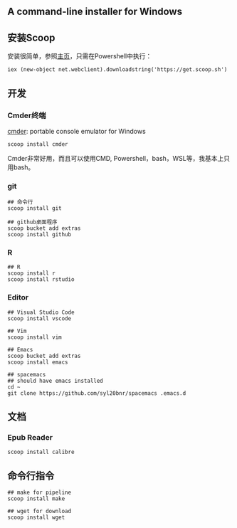 A command-line installer for Windows
----


## 安装Scoop

安装很简单，参照[主页](https://scoop.sh/)，只需在Powershell中执行：

```
iex (new-object net.webclient).downloadstring('https://get.scoop.sh')
```

## 开发


### Cmder终端

[cmder](http://cmder.net/): portable console emulator for Windows
 
```
scoop install cmder
```

Cmder非常好用，而且可以使用CMD, Powershell，bash，WSL等，我基本上只用bash。

### git 

```
## 命令行
scoop install git

## github桌面程序
scoop bucket add extras
scoop install github
```

### R

```
## R
scoop install r
scoop install rstudio
```

### Editor

```
## Visual Studio Code
scoop install vscode

## Vim
scoop install vim

## Emacs
scoop bucket add extras
scoop install emacs

## spacemacs
## should have emacs installed
cd ~
git clone https://github.com/syl20bnr/spacemacs .emacs.d
```

## 文档

### Epub Reader

```
scoop install calibre
```


## 命令行指令


```
## make for pipeline
scoop install make

## wget for download
scoop install wget
```
